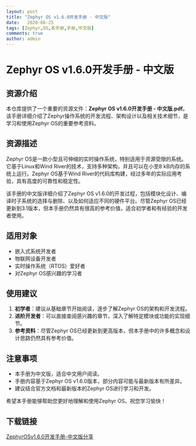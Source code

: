 ```yaml
---
layout: post
title: "Zephyr OS v1.6.0开发手册 - 中文版"
date:   2020-06-25
tags: [Zephyr,OS,本手册,手册,中文版]
comments: true
author: admin
---
```

# Zephyr OS v1.6.0开发手册 - 中文版

## 资源介绍

本仓库提供了一个重要的资源文件：**Zephyr OS v1.6.0开发手册 - 中文版.pdf**。该手册详细介绍了Zephyr操作系统的开发流程、架构设计以及相关技术细节，是学习和使用Zephyr OS的重要参考资料。

## 资源描述

Zephyr OS是一款小型且可伸缩的实时操作系统，特别适用于资源受限的系统。它基于Linux和Wind River的技术，支持多种架构，并且可以在小至8 kB内存的系统上运行。Zephyr OS基于Wind River的代码库构建，经过多年的实际应用考验，具有高度的可靠性和稳定性。

该手册的中文版详细介绍了Zephyr OS v1.6.0的开发过程，包括模块化设计、编译时子系统的选择与删除、以及如何适应不同的硬件平台。尽管Zephyr OS已经更新到3.1版本，但本手册仍然具有很高的参考价值，适合初学者和有经验的开发者使用。

## 适用对象

- 嵌入式系统开发者
- 物联网设备开发者
- 实时操作系统（RTOS）爱好者
- 对Zephyr OS感兴趣的学习者

## 使用建议

1. **初学者**：建议从基础章节开始阅读，逐步了解Zephyr OS的架构和开发流程。
2. **进阶开发者**：可以直接查阅感兴趣的章节，深入了解特定模块或功能的实现细节。
3. **参考资料**：尽管Zephyr OS已经更新到更高版本，但本手册中的许多概念和设计思路仍然具有参考价值。

## 注意事项

- 本手册为中文版，适合中文用户阅读。
- 手册内容基于Zephyr OS v1.6.0版本，部分内容可能与最新版本有所差异。
- 建议结合官方文档和最新版本的Zephyr OS进行学习和开发。

希望本手册能够帮助您更好地理解和使用Zephyr OS，祝您学习愉快！

## 下载链接

[ZephyrOSv1.6.0开发手册-中文版分享](https://pan.quark.cn/s/e70034e23ebb)
